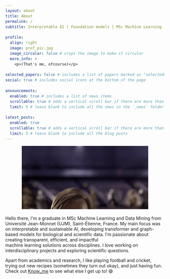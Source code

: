 ```yaml
---
layout: about
title: About
permalink: /
subtitle: Interpretable AI | Foundation models | MSc Machine Learning

profile:
  align: right
  image: prof_pic.jpg
  image_circular: false # crops the image to make it circular
  more_info: >
    <p>(That's me, ofcourse)</p>

selected_papers: false # includes a list of papers marked as "selected={true}"
social: true # includes social icons at the bottom of the page

announcements:
  enabled: true # includes a list of news items
  scrollable: true # adds a vertical scroll bar if there are more than 3 news items
  limit: 5 # leave blank to include all the news in the `_news` folder

latest_posts:
  enabled: true
  scrollable: true # adds a vertical scroll bar if there are more than 3 new posts items
  limit: 3 # leave blank to include all the blog posts
---
```

<!--
Write your biography here. Tell the world about yourself. Link to your favorite [subreddit](http://reddit.com). You can put a picture in, too. The code is already in, just name your picture `prof_pic.jpg` and put it in the `img/` folder.

Put your address / P.O. box / other info right below your picture. You can also disable any of these elements by editing `profile` property of the YAML header of your `_pages/about.md`. Edit `_bibliography/papers.bib` and Jekyll will render your [publications page](/al-folio/publications/) automatically.

Link to your social media connections, too. This theme is set up to use [Font Awesome icons](https://fontawesome.com/) and [Academicons](https://jpswalsh.github.io/academicons/), like the ones below. Add your Facebook, Twitter, LinkedIn, Google Scholar, or just disable all of them.
-->

<img src="/assets/img/hello.gif" alt="Hello GIF" style="width:400px; height:auto; display:block; margin: 0 auto 20px auto;" />


Hello there, I'm a graduate in MSc Machine Learning and Data Mining from Université Jean-Monnet (UJM), Saint-Étienne, France. My main focus was on interpretable and sustainable AI, developing transformer and graph-based models for biological and scientific data. I’m passionate about creating transparent, efficient, and impactful <br> machine learning solutions across disciplines. I love working on interdisciplinary projects and exploring scientific questions. 

Apart from academics and research, I like playing football and cricket, trying out new recipes (sometimes they turn out okay), and just having fun. Check out [Know_me](/know_me) to see what else I get up to! 😄



